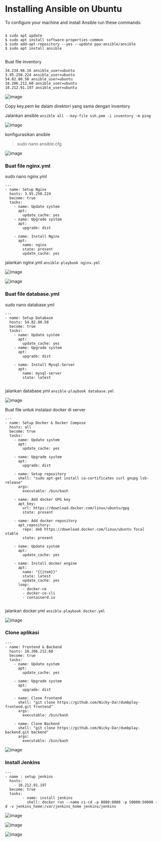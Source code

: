# Installing Ansible on Ubuntu
To configure your machine and install Ansible run these commands:
```

$ sudo apt update
$ sudo apt install software-properties-common
$ sudo add-apt-repository --yes --update ppa:ansible/ansible
$ sudo apt install ansible
 
```
Buat file inventory
```
34.234.96.16 ansible_user=ubuntu
3.95.250.224 ansible_user=ubuntu
54.82.80.58 ansible_user=ubuntu
18.206.212.60 ansible_user=ubuntu
18.212.91.197 ansible_user=ubuntu
```
 
![image](https://user-images.githubusercontent.com/88620315/141708792-da96446d-9158-4575-8a3f-5e886e982321.png)

Copy key.pem ke dalam direktori yang sama dengan inventory

Jalankan ansible
`ansible all --key-file ssh.pem -i inventory -m ping `
 
![image](https://user-images.githubusercontent.com/88620315/141708802-7fe7d589-7416-4fea-adb2-bcd45074fd9f.png)

konfigurasikan ansible
> sudo nano ansible.cfg
 
![image](https://user-images.githubusercontent.com/88620315/141708821-b3dd7c76-2cb6-4a01-9002-e6b899fbde33.png)


### Buat file nginx.yml
sudo nano nginx.yml
```
---
- name: Setup Nginx
  hosts: 3.95.250.224
  become: true
  tasks:
    - name: Update system
      apt:
        update_cache: yes
    - name: Upgrade system
      apt:
        upgrade: dist

    - name: Install Nginx
      apt:
        name: nginx
        state: present
        update_cache: yes

```
jalankan nginx.yml
`ansible-playbook nginx.yml`
 
![image](https://user-images.githubusercontent.com/88620315/141708837-32c38085-945f-4d72-902e-5900458adb72.png)

![image](https://user-images.githubusercontent.com/88620315/141708844-1261a95c-b9a5-4de2-a459-e96927f3af4b.png)

 
### Buat file database.yml
sudo nano database.yml
```
---
- name: Setup Database
  hosts: 54.82.80.58
  become: true
  tasks:
    - name: Update system
      apt:
        update_cache: yes
    - name: Upgrade system
      apt:
        upgrade: dist

    - name: Install Mysql-Server
      apt:
        name: mysql-server
        state: latest
 
```
jalankan database.yml
`ansible-playbook database.yml`
 
![image](https://user-images.githubusercontent.com/88620315/141708863-5bf74b4a-d9e9-433f-b1a8-d08707c63897.png)

Buat file untuk instalasi docker di server


```
---
- name: Setup Docker & Docker Compose
  hosts: all 
  become: true
  tasks:
    - name: Update system
      apt:
        update_cache: yes

    - name: Upgrade system
      apt:
        upgrade: dist

    - name: Setup repository
      shell: "sudo apt-get install ca-certificates curl gnupg lsb-release"
      args:
        executable: /bin/bash

    - name: Add docker GPG key
      apt_key:
        url: https://download.docker.com/linux/ubuntu/gpg
        state: present

    - name: Add docker repository
      apt_repository:
        repo: deb https://download.docker.com/linux/ubuntu focal stable
        state: present

    - name: Update system
      apt:
        update_cache: yes

    - name: Install docker engine
      apt:
        name: "{{item}}"
        state: latest
        update_cache: yes
      loop:
        - docker-ce
        - docker-ce-cli
        - containerd.io


```
 jalankan docker.yml
`ansible-playbook docker.yml`
 
![image](https://user-images.githubusercontent.com/88620315/141708871-34c6e80f-8ff1-455e-aafc-b6331821ea74.png)

### Clone aplikasi
```
---
- name: Frontend & Backend
  hosts: 18.206.212.60
  become: true
  tasks:
    - name: Update system
      apt:
        update_cache: yes

    - name: Upgrade system
      apt:
        upgrade: dist

    - name: Clone frontend
      shell: "git clone https://github.com/Nicky-Dar/dumbplay-frontend.git frontend"
      args:
        executable: /bin/bash

    - name: Clone Backend 
      shell: "git clone https://github.com/Nicky-Dar/dumbplay-backend.git backend"
      args:
        executable: /bin/bash
```

![image](https://user-images.githubusercontent.com/88620315/141874864-4f81c7c3-f6c9-4267-963d-de0b35fd3cff.png)

### Install Jenkins
```
---
- name : setup jenkins
  hosts:
    - 18.212.91.197
  become: true
  tasks:
        - name: install jenkins
          shell: docker run --name ci-cd -p 8080:8080 -p 50000:50000 -d -v jenkins_home:/var/jenkins_home jenkins/jenkins

```
![image](https://user-images.githubusercontent.com/88620315/141874918-ca53f8d3-7c5e-4041-81b8-0d6b630b8d79.png)

![image](https://user-images.githubusercontent.com/88620315/141874926-394953dd-11bf-418b-89e3-3ba7e4d61ec1.png)

![image](https://user-images.githubusercontent.com/88620315/141874936-38c53141-e1b7-43cb-a39d-18700eb8306d.png)



